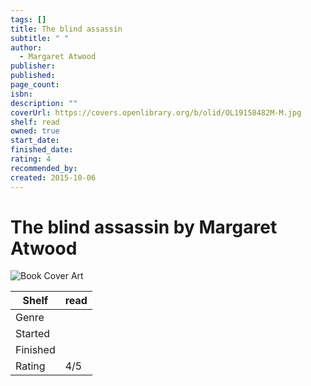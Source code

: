 ```yaml
---
tags: []
title: The blind assassin
subtitle: " "
author:
  - Margaret Atwood
publisher: 
published: 
page_count: 
isbn: 
description: ""
coverUrl: https://covers.openlibrary.org/b/olid/OL19158482M-M.jpg
shelf: read
owned: true
start_date: 
finished_date: 
rating: 4
recommended_by: 
created: 2015-10-06
---
```


# The blind assassin by Margaret Atwood

![Book Cover Art](https://covers.openlibrary.org/b/olid/OL19158482M-M.jpg)

| Shelf | read |
| --- | --- |
| Genre |  |
| Started |  |
| Finished |  |
| Rating | 4/5 |


